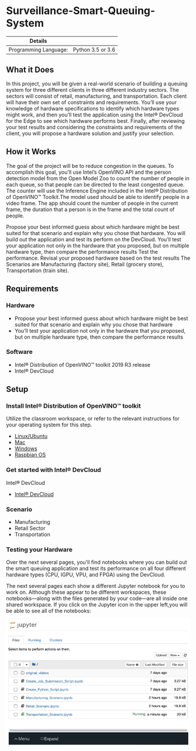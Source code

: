 # Surveillance-Smart-Queuing-System

| Details            |              |
|-----------------------|---------------|
| Programming Language: |  Python 3.5 or 3.6 |


## What it Does

In this project, you will be given a real-world scenario of building a
queuing system for three different clients in three different industry
sectors. The sectors will consist of retail, manufacturing, and
transportation. Each client will have their own set of constraints and
requirements. You’ll use your knowledge of hardware specifications
to identify which hardware types might work, and then you’ll test
the application using the Intel® DevCloud for the Edge to see which
hardware performs best. Finally, after reviewing your test results
and considering the constraints and requirements of the client, you
will propose a hardware solution and justify your selection.

## How it Works

The goal of the project will be to reduce congestion in the queues.
To accomplish this goal, you’ll use Intel’s OpenVINO API and the person
detection model from the Open Model Zoo to count the number of people 
in each queue, so that people can be directed to the least congested queue. 
The counter will use the Inference Engine included in the Intel® Distribution of 
OpenVINO™ Toolkit.The model used should be able to identify people in a video frame.
The app should count the number of people in the current frame, the duration that a 
person is in the frame and the total count of people. 

Propose your best informed guess about which hardware might be best suited for that scenario and explain why you chose that hardware.
You will build out the application and test its perform on the DevCloud.
You’ll test your application not only in the hardware that you proposed, but on multiple hardware type, then compare the performance results
Test the performance. Revisal your proposed hardware based on the test results
The Scenarios are Manufacturing (factory site), Retail (grocery store), Transportation (train site).

## Requirements

### Hardware
*   Propose your best informed guess about which hardware might be best suited for that scenario and explain why you chose that hardware
*   You’ll test your application not only in the hardware that you proposed, but on multiple hardware type, then compare the performance results

### Software

*   Intel® Distribution of OpenVINO™ toolkit 2019 R3 release
*   Intel® DevCloud 
        
## Setup

### Install Intel® Distribution of OpenVINO™ toolkit

Utilize the classroom workspace, or refer to the relevant instructions for your operating system for this step.

- [Linux/Ubuntu](./linux-setup.md)
- [Mac](./mac-setup.md)
- [Windows](./windows-setup.md)
- [Raspbian OS](https://docs.openvinotoolkit.org/2020.1/_docs_install_guides_installing_openvino_raspbian.html)

### Get started with Intel® DevCloud

Intel® DevCloud
- [Intel® DevCloud](https://devcloud.intel.com/edge/get_started/devcloud/)

### Scenario

*  Manufacturing
*  Retail Sector
*  Transportation

### Testing your Hardware

Over the next several pages, you'll find notebooks where you can build out the smart queuing application and test its performance on all four different hardware 
types (CPU, IGPU, VPU, and FPGA) using the DevCloud.

The next several pages each show a different Jupyter notebook for you to work on. Although these appear to be different workspaces, these notebooks—along with 
the files generated by your code—are all inside one shared workspace. If you click on the Jupyter icon in the upper left,you will be able to see all of the notebooks:

![Jupyter notebook](./Images/shared-workspace.png)


